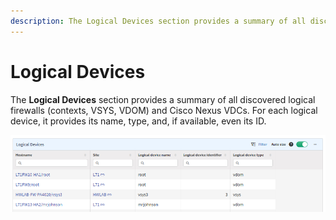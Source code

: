 ```yaml
---
description: The Logical Devices section provides a summary of all discovered logical firewalls (contexts, vsys, VDOM) and Cisco Nexus VDCs.
---
```


# Logical Devices

The **Logical Devices** section provides a summary of all discovered logical
firewalls (contexts, VSYS, VDOM) and Cisco Nexus VDCs. For each logical device,
it provides its name, type, and, if available, even its ID.

![Logical Devices](logical_devices.png)

